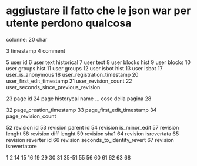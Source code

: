 
# aggiustare il fatto che le json war per utente perdono qualcosa



colonne: 20 char 

3 timestamp
4 comment 

5 user id 
6 user text historical 
7 user text 
8 user blocks hist
9 user blocks
10 user groups hist 
11 user groups
12 user isbot hist
13 user isbot 
17 user_is_anonymous
18 user_registration_timestamp
20 user_first_edit_timestamp
21 user_revision_count
22 user_seconds_since_previous_revision

23 page id
24 page historycal name
... cose della pagina 
28

32 page_creation_timestamp
33 page_first_edit_timestamp
34 page_revision_count

52 revision id
53 revision parent id 
54 revision is_minor_edit
57 revision lenght
58 revision diff lenght 
59 revision sha1
64 revision isrevertata
65 revision reverter id 
66 revision seconds_to_identity_revert
67 revision isrevertatore



1 2 14 15 16 19 29 30 31 35-51 55 56 60 61 62 63 68



